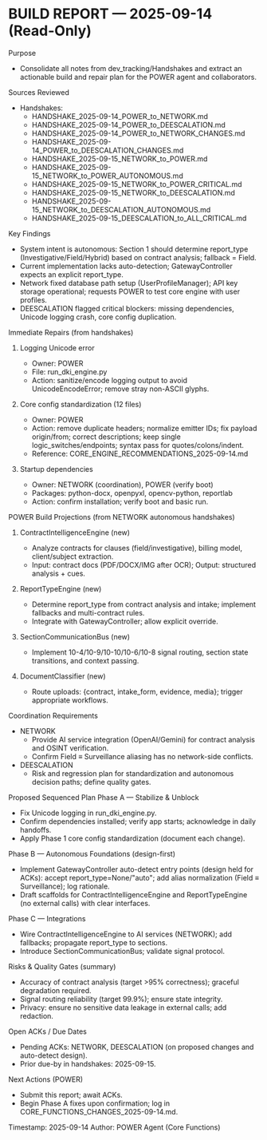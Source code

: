 # BUILD REPORT — 2025-09-14 (Read-Only)

Purpose
- Consolidate all notes from dev_tracking/Handshakes and extract an actionable build and repair plan for the POWER agent and collaborators.

Sources Reviewed
- Handshakes:
  - HANDSHAKE_2025-09-14_POWER_to_NETWORK.md
  - HANDSHAKE_2025-09-14_POWER_to_DEESCALATION.md
  - HANDSHAKE_2025-09-14_POWER_to_NETWORK_CHANGES.md
  - HANDSHAKE_2025-09-14_POWER_to_DEESCALATION_CHANGES.md
  - HANDSHAKE_2025-09-15_NETWORK_to_POWER.md
  - HANDSHAKE_2025-09-15_NETWORK_to_POWER_AUTONOMOUS.md
  - HANDSHAKE_2025-09-15_NETWORK_to_POWER_CRITICAL.md
  - HANDSHAKE_2025-09-15_NETWORK_to_DEESCALATION.md
  - HANDSHAKE_2025-09-15_NETWORK_to_DEESCALATION_AUTONOMOUS.md
  - HANDSHAKE_2025-09-15_DEESCALATION_to_ALL_CRITICAL.md

Key Findings
- System intent is autonomous: Section 1 should determine report_type (Investigative/Field/Hybrid) based on contract analysis; fallback = Field.
- Current implementation lacks auto-detection; GatewayController expects an explicit report_type.
- Network fixed database path setup (UserProfileManager); API key storage operational; requests POWER to test core engine with user profiles.
- DEESCALATION flagged critical blockers: missing dependencies, Unicode logging crash, core config duplication.

Immediate Repairs (from handshakes)
1) Logging Unicode error
   - Owner: POWER
   - File: run_dki_engine.py
   - Action: sanitize/encode logging output to avoid UnicodeEncodeError; remove stray non-ASCII glyphs.

2) Core config standardization (12 files)
   - Owner: POWER
   - Action: remove duplicate headers; normalize emitter IDs; fix payload origin/from; correct descriptions; keep single logic_switches/endpoints; syntax pass for quotes/colons/indent.
   - Reference: CORE_ENGINE_RECOMMENDATIONS_2025-09-14.md

3) Startup dependencies
   - Owner: NETWORK (coordination), POWER (verify boot)
   - Packages: python-docx, openpyxl, opencv-python, reportlab
   - Action: confirm installation; verify boot and basic run.

POWER Build Projections (from NETWORK autonomous handshakes)
1) ContractIntelligenceEngine (new)
   - Analyze contracts for clauses (field/investigative), billing model, client/subject extraction.
   - Input: contract docs (PDF/DOCX/IMG after OCR); Output: structured analysis + cues.

2) ReportTypeEngine (new)
   - Determine report_type from contract analysis and intake; implement fallbacks and multi-contract rules.
   - Integrate with GatewayController; allow explicit override.

3) SectionCommunicationBus (new)
   - Implement 10-4/10-9/10-10/10-6/10-8 signal routing, section state transitions, and context passing.

4) DocumentClassifier (new)
   - Route uploads: {contract, intake_form, evidence, media}; trigger appropriate workflows.

Coordination Requirements
- NETWORK
  - Provide AI service integration (OpenAI/Gemini) for contract analysis and OSINT verification.
  - Confirm Field ≡ Surveillance aliasing has no network-side conflicts.
- DEESCALATION
  - Risk and regression plan for standardization and autonomous decision paths; define quality gates.

Proposed Sequenced Plan
Phase A — Stabilize & Unblock
- Fix Unicode logging in run_dki_engine.py.
- Confirm dependencies installed; verify app starts; acknowledge in daily handoffs.
- Apply Phase 1 core config standardization (document each change).

Phase B — Autonomous Foundations (design-first)
- Implement GatewayController auto-detect entry points (design held for ACKs): accept report_type=None/"auto"; add alias normalization (Field ≡ Surveillance); log rationale.
- Draft scaffolds for ContractIntelligenceEngine and ReportTypeEngine (no external calls) with clear interfaces.

Phase C — Integrations
- Wire ContractIntelligenceEngine to AI services (NETWORK); add fallbacks; propagate report_type to sections.
- Introduce SectionCommunicationBus; validate signal protocol.

Risks & Quality Gates (summary)
- Accuracy of contract analysis (target >95% correctness); graceful degradation required.
- Signal routing reliability (target 99.9%); ensure state integrity.
- Privacy: ensure no sensitive data leakage in external calls; add redaction.

Open ACKs / Due Dates
- Pending ACKs: NETWORK, DEESCALATION (on proposed changes and auto-detect design).
- Prior due-by in handshakes: 2025-09-15.

Next Actions (POWER)
- Submit this report; await ACKs.
- Begin Phase A fixes upon confirmation; log in CORE_FUNCTIONS_CHANGES_2025-09-14.md.

Timestamp: 2025-09-14
Author: POWER Agent (Core Functions)
